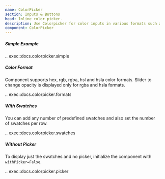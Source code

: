 ```yaml
---
name: ColorPicker
section: Inputs & Buttons
head: Inline color picker.
description: Use Colorpicker for color inputs in various formats such as hex, rgb, hsl etc.
component: ColorPicker
---
```


##### Simple Example

.. exec::docs.colorpicker.simple

##### Color Format

Component supports hex, rgb, rgba, hsl and hsla color formats. Slider to change opacity is displayed only for rgba
and hsla formats.

.. exec::docs.colorpicker.formats

##### With Swatches

You can add any number of predefined swatches and also set the number of swatches per row.

.. exec::docs.colorpicker.swatches

##### Without Picker

To display just the swatches and no picker, initialize the component with `withPicker=False`.

.. exec::docs.colorpicker.picker

